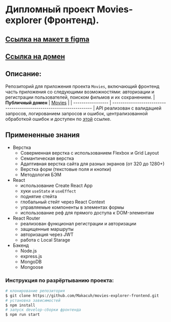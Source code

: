 # Дипломный проект Movies-explorer (Фронтенд). 

## [Ссылка на макет в figma](https://disk.yandex.ru/d/_Tw7c06LXcDvQA)
## [Ссылка на домен](https://movies-explorer-frontend-makacuh.vercel.app/)

## Описание:
Репозиторий для приложения проекта `Movies`, включающий фронтенд часть приложения со следующими возможностями: авторизации и регистрации пользователей, поиском фильмов и их сохранением.
| **Публичный домен** | [Movies](https://movies-explorer-frontend-makacuh.vercel.app/) |
| ----------------- | -------------------------------------------------------------------- |
API реализован с валидацией запросов, логированием запросов и ошибок, централизованной обработкой ошибок и доступен по [этой](https://movies-api.site/) ссылке.

## Примененные знания
* Верстка
  - Соверменная верстка с использованием Flexbox и Grid Layout
  - Семантическая верстка
  - Адаптивная верстка сайта для разных экранов (от 320 до 1280+)
  - Верстка форм (текстовые поля и кнопки)
  - Методология БЭМ
* React
  - использование Create React App
  - хуки `useState` и `useEffect`
  - поднятие стейта
  - глобальный стейт через React Context
  - управляемые компоненты в элементах формы
  - использование реф для прямого доступа к DOM-элементам
* React Router
  - реализован функционал  регистрации и авторизации
  - защищенные маршруты
  - авторизация через JWT
  - работа с Local Starage
* Бэкенд
  - Node.js
  - express.js
  - MongoDB
  - Mongoose
### Инструкция по разрёртыванию проекта:
```bash
# клонирование репозитория
$ git clone https://github.com/Makacuh/movies-explorer-frontend.git
# установка зависимостей
$ npm install
# запуск develop-сборки фронтенда
$ npm run start